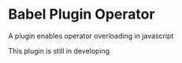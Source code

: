 # Babel Plugin Operator
A plugin enables operator overloading in javascript

This plugin is still in developing